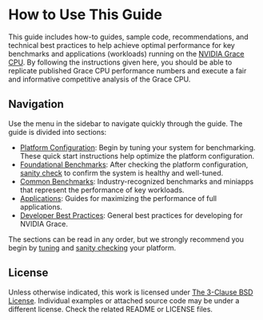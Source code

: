 # How to Use This Guide

This guide includes how-to guides, sample code, recommendations, and technical best practices to help achieve optimal performance for key benchmarks and applications (workloads) running on the [NVIDIA Grace CPU](https://www.nvidia.com/en-us/data-center/grace-cpu/).  By following the instructions given here, you should be able to replicate published Grace CPU performance numbers and execute a fair and informative competitive analysis of the Grace CPU.

## Navigation

Use the menu in the sidebar to navigate quickly through the guide.  The guide is divided into sections: 

* [Platform Configuration](platform.md): Begin by tuning your system for benchmarking.  These quick start instructions help optimize the platform configuration.
* [Foundational Benchmarks](foundations/index.md): After checking the platform configuration, [sanity check](foundations/index.md) to confirm the system is healthy and well-tuned.
* [Common Benchmarks](benchmarks/README.md): Industry-recognized benchmarks and miniapps that represent the performance of key workloads.
* [Applications](applications/README.md): Guides for maximizing the performance of full applications.
* [Developer Best Practices](developer/README.md): General best practices for developing for NVIDIA Grace.

The sections can be read in any order, but we strongly recommend you begin by [tuning](platform.md) and [sanity checking](foundations/index.md) your platform.


## License

Unless otherwise indicated, this work is licensed under
[The 3-Clause BSD License](https://opensource.org/license/bsd-3-clause/).  Individual examples or attached source code may be under a different license.  Check the related README or LICENSE files.

